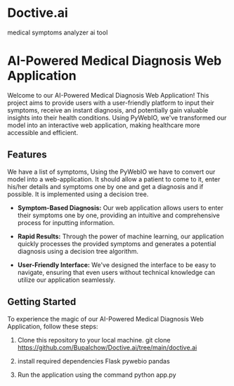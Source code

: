 # Doctive.ai
medical symptoms analyzer ai tool 

# AI-Powered Medical Diagnosis Web Application

Welcome to our AI-Powered Medical Diagnosis Web Application! This project aims to provide users with a user-friendly platform to input their symptoms, receive an instant diagnosis, and potentially gain valuable insights into their health conditions. Using PyWebIO, we've transformed our model into an interactive web application, making healthcare more accessible and efficient.

## Features

We have a list of symptoms, Using the PyWebIO we have to convert our model into a web-application. It should allow a patient to come to it, enter his/her details and symptoms one by one and get a diagnosis and if possible. It is implemented using a decision tree.

- **Symptom-Based Diagnosis:** Our web application allows users to enter their symptoms one by one, providing an intuitive and comprehensive process for inputting information.

- **Rapid Results:** Through the power of machine learning, our application quickly processes the provided symptoms and generates a potential diagnosis using a decision tree algorithm.

- **User-Friendly Interface:** We've designed the interface to be easy to navigate, ensuring that even users without technical knowledge can utilize our application seamlessly.

## Getting Started

To experience the magic of our AI-Powered Medical Diagnosis Web Application, follow these steps:

1. Clone this repository to your local machine.
   git clone https://github.com/Bupalchow/Doctive.ai/tree/main/doctive.ai
2. install required dependencies
   Flask
   pywebio
   pandas

4. Run the application using the command
   python app.py

